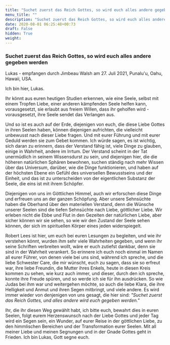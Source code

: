 ```yaml
---
title: "Suchet zuerst das Reich Gottes, so wird euch alles andere gegeben werden"
menu_title: ""
description: "Suchet zuerst das Reich Gottes, so wird euch alles andere gegeben werden"
date: 2020-08-01 06:25:48+00:73
draft: False
hidden: True
weight:
---
```

### Suchet zuerst das Reich Gottes, so wird euch alles andere gegeben werden

Lukas - empfangen durch Jimbeau Walsh am 27. Juli 2021, Punalu'u, Oahu, Hawaii, USA.

Ich bin hier, Lukas.

Ihr könnt aus euren heutigen Studien erkennen, wie eine Seele, selbst mit einem Tropfen Liebe, einer anderen kämpfenden Seele helfen kann, vorausgesetzt, sie erlaubt aus freiem Willen, dass ihr geholfen wird - vorausgesetzt, ihre Seele sendet das Verlangen aus.

Und so ist es auch auf der Erde, diejenigen von euch, die diese Liebe Gottes in ihren Seelen haben, können diejenigen aufrichten, die vielleicht unbewusst nach dieser Liebe fragen. Und mit eurer Führung und mit eurer Geduld werden sie zum Gebet kommen. Ich würde sagen, es ist wichtig, sich daran zu erinnern, dass der Verstand fähig ist, viele Dinge zu glauben, einige in Wahrheit, andere im Irrtum. Der Verstand scheint in der Tat unermüdlich in seinem Wissensdurst zu sein, und diejenigen hier, die die höheren natürlichen Sphären bewohnen, suchen ständig nach mehr Wissen über das Universum, darüber, wie die Dinge funktionieren, und haben auf der höchsten Ebene ein Gefühl des universellen Bewusstseins und der Einheit, und das ist zu unterscheiden von der eigentlichen Substanz der Seele, die eins ist mit ihrem Schöpfer.

Diejenigen von uns im Göttlichen Himmel, auch wir erforschen diese Dinge und erfreuen uns an der ganzen Schöpfung. Aber unsere Sehnsüchte haben die Oberhand über den materiellen Verstand, denn die Wünsche unserer Seelen sind die tiefen Sehnsüchte nach Liebe, göttlicher Liebe. Wir erleben nicht die Ebbe und Flut in den Gezeiten der natürlichen Liebe, aber sicher können wir sie sehen, so wie wir den Zustand der Seele sehen können, der sich im spirituellen Körper eines jeden widerspiegelt.

Robert Lees ist hier, um euch bei euren Lesungen zu begleiten, und wie ihr verstehen könnt, wurden ihm sehr viele Wahrheiten gegeben, und wenn ihr seine Schriften verbreiten wollt, wäre er euch zutiefst dankbar, denn sie sind in der Wahrheit verankert. So erinnere ich euch noch einmal im Namen all eurer Führer, von denen viele bei uns sind, während ich spreche, und die liebe Schwester Care, die mir wünscht, euch zu sagen, dass sie so erfreut war, ihre liebe Freundin, die Mutter ihres Enkels, heute in diesen Kreis kommen zu sehen, wie kurz auch immer, und dieser, durch den ich spreche, konnte ihre Freude spüren, und so werde ich sie für ihn ausdrücken. So wie Judas bei ihm war und weitergehen möchte, so auch die liebe Klara, die ihre Helligkeit und Anmut und ihren Segen mitbringt, und viele andere. Es wird immer wieder von denjenigen von uns gesagt, die hier sind: *"Suchet zuerst das Reich Gottes, und alles andere wird euch gegeben werden."*

Ihr, die ihr diesen Weg gewählt habt, ich bitte euch, bewahrt dies in euren Seelen, folgt eurem Herzenswunsch nach der Liebe Gottes und jeder Tag wird ein Segen sein, ein Wunder, auf eurer Reise in der göttlichen Liebe, zu den himmlischen Bereichen und der Transformation eurer Seelen. Mit all meiner Liebe und meinen Segnungen und in der Gnade Gottes geht in Frieden. Ich bin Lukas, Gott segne euch.

